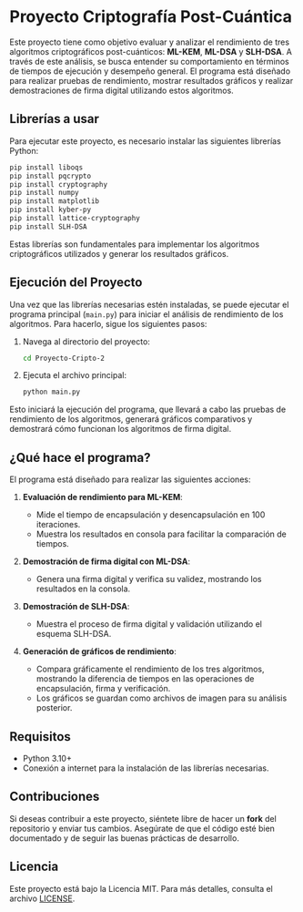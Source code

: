 # Proyecto Criptografía Post-Cuántica

Este proyecto tiene como objetivo evaluar y analizar el rendimiento de tres algoritmos criptográficos post-cuánticos: **ML-KEM**, **ML-DSA** y **SLH-DSA**. A través de este análisis, se busca entender su comportamiento en términos de tiempos de ejecución y desempeño general. El programa está diseñado para realizar pruebas de rendimiento, mostrar resultados gráficos y realizar demostraciones de firma digital utilizando estos algoritmos.

## Librerías a usar

Para ejecutar este proyecto, es necesario instalar las siguientes librerías Python:

```bash
pip install liboqs
pip install pqcrypto
pip install cryptography
pip install numpy
pip install matplotlib
pip install kyber-py
pip install lattice-cryptography
pip install SLH-DSA
```

Estas librerías son fundamentales para implementar los algoritmos criptográficos utilizados y generar los resultados gráficos.

## Ejecución del Proyecto

Una vez que las librerías necesarias estén instaladas, se puede ejecutar el programa principal (`main.py`) para iniciar el análisis de rendimiento de los algoritmos. Para hacerlo, sigue los siguientes pasos:

1. Navega al directorio del proyecto:
   ```bash
   cd Proyecto-Cripto-2
   ```

2. Ejecuta el archivo principal:
   ```bash
   python main.py
   ```

Esto iniciará la ejecución del programa, que llevará a cabo las pruebas de rendimiento de los algoritmos, generará gráficos comparativos y demostrará cómo funcionan los algoritmos de firma digital.

## ¿Qué hace el programa?

El programa está diseñado para realizar las siguientes acciones:

1. **Evaluación de rendimiento para ML-KEM**: 
   - Mide el tiempo de encapsulación y desencapsulación en 100 iteraciones.
   - Muestra los resultados en consola para facilitar la comparación de tiempos.

2. **Demostración de firma digital con ML-DSA**:
   - Genera una firma digital y verifica su validez, mostrando los resultados en la consola.

3. **Demostración de SLH-DSA**:
   - Muestra el proceso de firma digital y validación utilizando el esquema SLH-DSA.

4. **Generación de gráficos de rendimiento**:
   - Compara gráficamente el rendimiento de los tres algoritmos, mostrando la diferencia de tiempos en las operaciones de encapsulación, firma y verificación.
   - Los gráficos se guardan como archivos de imagen para su análisis posterior.

## Requisitos

- Python 3.10+
- Conexión a internet para la instalación de las librerías necesarias.

## Contribuciones

Si deseas contribuir a este proyecto, siéntete libre de hacer un **fork** del repositorio y enviar tus cambios. Asegúrate de que el código esté bien documentado y de seguir las buenas prácticas de desarrollo.

## Licencia

Este proyecto está bajo la Licencia MIT. Para más detalles, consulta el archivo [LICENSE](LICENSE).

